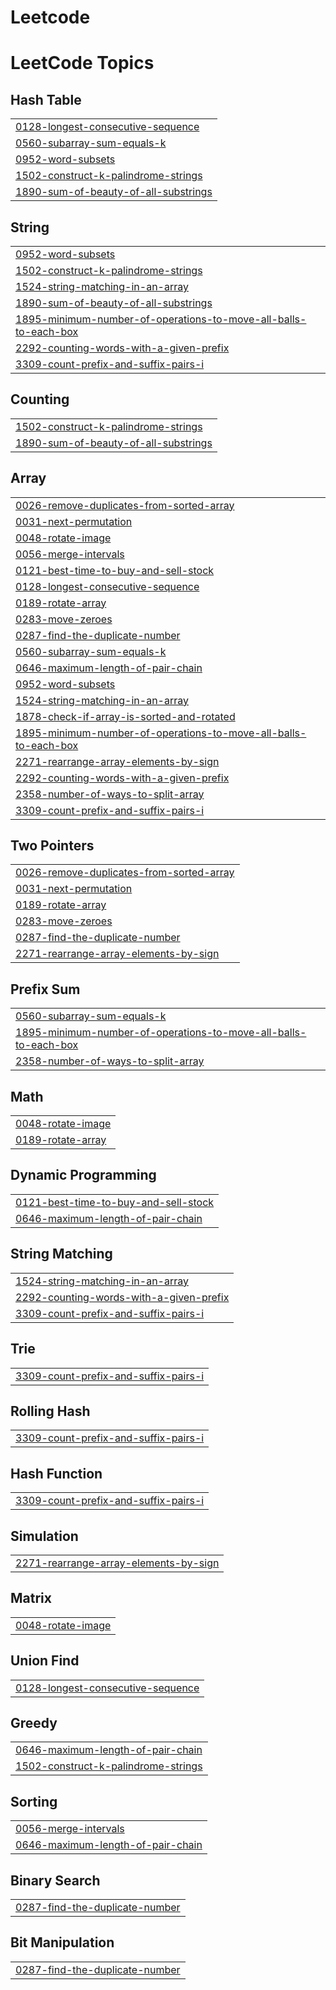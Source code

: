 # Leetcode
<!---LeetCode Topics Start-->
# LeetCode Topics
## Hash Table
|  |
| ------- |
| [0128-longest-consecutive-sequence](https://github.com/yuktidave/Leetcode/tree/master/0128-longest-consecutive-sequence) |
| [0560-subarray-sum-equals-k](https://github.com/yuktidave/Leetcode/tree/master/0560-subarray-sum-equals-k) |
| [0952-word-subsets](https://github.com/yuktidave/Leetcode/tree/master/0952-word-subsets) |
| [1502-construct-k-palindrome-strings](https://github.com/yuktidave/Leetcode/tree/master/1502-construct-k-palindrome-strings) |
| [1890-sum-of-beauty-of-all-substrings](https://github.com/yuktidave/Leetcode/tree/master/1890-sum-of-beauty-of-all-substrings) |
## String
|  |
| ------- |
| [0952-word-subsets](https://github.com/yuktidave/Leetcode/tree/master/0952-word-subsets) |
| [1502-construct-k-palindrome-strings](https://github.com/yuktidave/Leetcode/tree/master/1502-construct-k-palindrome-strings) |
| [1524-string-matching-in-an-array](https://github.com/yuktidave/Leetcode/tree/master/1524-string-matching-in-an-array) |
| [1890-sum-of-beauty-of-all-substrings](https://github.com/yuktidave/Leetcode/tree/master/1890-sum-of-beauty-of-all-substrings) |
| [1895-minimum-number-of-operations-to-move-all-balls-to-each-box](https://github.com/yuktidave/Leetcode/tree/master/1895-minimum-number-of-operations-to-move-all-balls-to-each-box) |
| [2292-counting-words-with-a-given-prefix](https://github.com/yuktidave/Leetcode/tree/master/2292-counting-words-with-a-given-prefix) |
| [3309-count-prefix-and-suffix-pairs-i](https://github.com/yuktidave/Leetcode/tree/master/3309-count-prefix-and-suffix-pairs-i) |
## Counting
|  |
| ------- |
| [1502-construct-k-palindrome-strings](https://github.com/yuktidave/Leetcode/tree/master/1502-construct-k-palindrome-strings) |
| [1890-sum-of-beauty-of-all-substrings](https://github.com/yuktidave/Leetcode/tree/master/1890-sum-of-beauty-of-all-substrings) |
## Array
|  |
| ------- |
| [0026-remove-duplicates-from-sorted-array](https://github.com/yuktidave/Leetcode/tree/master/0026-remove-duplicates-from-sorted-array) |
| [0031-next-permutation](https://github.com/yuktidave/Leetcode/tree/master/0031-next-permutation) |
| [0048-rotate-image](https://github.com/yuktidave/Leetcode/tree/master/0048-rotate-image) |
| [0056-merge-intervals](https://github.com/yuktidave/Leetcode/tree/master/0056-merge-intervals) |
| [0121-best-time-to-buy-and-sell-stock](https://github.com/yuktidave/Leetcode/tree/master/0121-best-time-to-buy-and-sell-stock) |
| [0128-longest-consecutive-sequence](https://github.com/yuktidave/Leetcode/tree/master/0128-longest-consecutive-sequence) |
| [0189-rotate-array](https://github.com/yuktidave/Leetcode/tree/master/0189-rotate-array) |
| [0283-move-zeroes](https://github.com/yuktidave/Leetcode/tree/master/0283-move-zeroes) |
| [0287-find-the-duplicate-number](https://github.com/yuktidave/Leetcode/tree/master/0287-find-the-duplicate-number) |
| [0560-subarray-sum-equals-k](https://github.com/yuktidave/Leetcode/tree/master/0560-subarray-sum-equals-k) |
| [0646-maximum-length-of-pair-chain](https://github.com/yuktidave/Leetcode/tree/master/0646-maximum-length-of-pair-chain) |
| [0952-word-subsets](https://github.com/yuktidave/Leetcode/tree/master/0952-word-subsets) |
| [1524-string-matching-in-an-array](https://github.com/yuktidave/Leetcode/tree/master/1524-string-matching-in-an-array) |
| [1878-check-if-array-is-sorted-and-rotated](https://github.com/yuktidave/Leetcode/tree/master/1878-check-if-array-is-sorted-and-rotated) |
| [1895-minimum-number-of-operations-to-move-all-balls-to-each-box](https://github.com/yuktidave/Leetcode/tree/master/1895-minimum-number-of-operations-to-move-all-balls-to-each-box) |
| [2271-rearrange-array-elements-by-sign](https://github.com/yuktidave/Leetcode/tree/master/2271-rearrange-array-elements-by-sign) |
| [2292-counting-words-with-a-given-prefix](https://github.com/yuktidave/Leetcode/tree/master/2292-counting-words-with-a-given-prefix) |
| [2358-number-of-ways-to-split-array](https://github.com/yuktidave/Leetcode/tree/master/2358-number-of-ways-to-split-array) |
| [3309-count-prefix-and-suffix-pairs-i](https://github.com/yuktidave/Leetcode/tree/master/3309-count-prefix-and-suffix-pairs-i) |
## Two Pointers
|  |
| ------- |
| [0026-remove-duplicates-from-sorted-array](https://github.com/yuktidave/Leetcode/tree/master/0026-remove-duplicates-from-sorted-array) |
| [0031-next-permutation](https://github.com/yuktidave/Leetcode/tree/master/0031-next-permutation) |
| [0189-rotate-array](https://github.com/yuktidave/Leetcode/tree/master/0189-rotate-array) |
| [0283-move-zeroes](https://github.com/yuktidave/Leetcode/tree/master/0283-move-zeroes) |
| [0287-find-the-duplicate-number](https://github.com/yuktidave/Leetcode/tree/master/0287-find-the-duplicate-number) |
| [2271-rearrange-array-elements-by-sign](https://github.com/yuktidave/Leetcode/tree/master/2271-rearrange-array-elements-by-sign) |
## Prefix Sum
|  |
| ------- |
| [0560-subarray-sum-equals-k](https://github.com/yuktidave/Leetcode/tree/master/0560-subarray-sum-equals-k) |
| [1895-minimum-number-of-operations-to-move-all-balls-to-each-box](https://github.com/yuktidave/Leetcode/tree/master/1895-minimum-number-of-operations-to-move-all-balls-to-each-box) |
| [2358-number-of-ways-to-split-array](https://github.com/yuktidave/Leetcode/tree/master/2358-number-of-ways-to-split-array) |
## Math
|  |
| ------- |
| [0048-rotate-image](https://github.com/yuktidave/Leetcode/tree/master/0048-rotate-image) |
| [0189-rotate-array](https://github.com/yuktidave/Leetcode/tree/master/0189-rotate-array) |
## Dynamic Programming
|  |
| ------- |
| [0121-best-time-to-buy-and-sell-stock](https://github.com/yuktidave/Leetcode/tree/master/0121-best-time-to-buy-and-sell-stock) |
| [0646-maximum-length-of-pair-chain](https://github.com/yuktidave/Leetcode/tree/master/0646-maximum-length-of-pair-chain) |
## String Matching
|  |
| ------- |
| [1524-string-matching-in-an-array](https://github.com/yuktidave/Leetcode/tree/master/1524-string-matching-in-an-array) |
| [2292-counting-words-with-a-given-prefix](https://github.com/yuktidave/Leetcode/tree/master/2292-counting-words-with-a-given-prefix) |
| [3309-count-prefix-and-suffix-pairs-i](https://github.com/yuktidave/Leetcode/tree/master/3309-count-prefix-and-suffix-pairs-i) |
## Trie
|  |
| ------- |
| [3309-count-prefix-and-suffix-pairs-i](https://github.com/yuktidave/Leetcode/tree/master/3309-count-prefix-and-suffix-pairs-i) |
## Rolling Hash
|  |
| ------- |
| [3309-count-prefix-and-suffix-pairs-i](https://github.com/yuktidave/Leetcode/tree/master/3309-count-prefix-and-suffix-pairs-i) |
## Hash Function
|  |
| ------- |
| [3309-count-prefix-and-suffix-pairs-i](https://github.com/yuktidave/Leetcode/tree/master/3309-count-prefix-and-suffix-pairs-i) |
## Simulation
|  |
| ------- |
| [2271-rearrange-array-elements-by-sign](https://github.com/yuktidave/Leetcode/tree/master/2271-rearrange-array-elements-by-sign) |
## Matrix
|  |
| ------- |
| [0048-rotate-image](https://github.com/yuktidave/Leetcode/tree/master/0048-rotate-image) |
## Union Find
|  |
| ------- |
| [0128-longest-consecutive-sequence](https://github.com/yuktidave/Leetcode/tree/master/0128-longest-consecutive-sequence) |
## Greedy
|  |
| ------- |
| [0646-maximum-length-of-pair-chain](https://github.com/yuktidave/Leetcode/tree/master/0646-maximum-length-of-pair-chain) |
| [1502-construct-k-palindrome-strings](https://github.com/yuktidave/Leetcode/tree/master/1502-construct-k-palindrome-strings) |
## Sorting
|  |
| ------- |
| [0056-merge-intervals](https://github.com/yuktidave/Leetcode/tree/master/0056-merge-intervals) |
| [0646-maximum-length-of-pair-chain](https://github.com/yuktidave/Leetcode/tree/master/0646-maximum-length-of-pair-chain) |
## Binary Search
|  |
| ------- |
| [0287-find-the-duplicate-number](https://github.com/yuktidave/Leetcode/tree/master/0287-find-the-duplicate-number) |
## Bit Manipulation
|  |
| ------- |
| [0287-find-the-duplicate-number](https://github.com/yuktidave/Leetcode/tree/master/0287-find-the-duplicate-number) |
<!---LeetCode Topics End-->